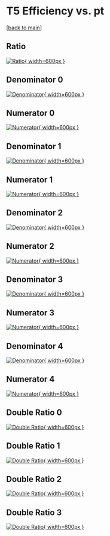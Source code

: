 # T5 Efficiency vs. pt

[[back to main](./)]



## Ratio

[![Ratio](../mtv/var/T5_xtr_0_-1_eff_pt.png){ width=600px }](../mtv/var/T5_xtr_0_-1_eff_pt.pdf)

## Denominator 0

[![Denominator](../mtv/den/T5_xtr_0_-1_eff_pt_den0.png){ width=600px }](../mtv/den/T5_xtr_0_-1_eff_pt_den0.pdf)

## Numerator 0

[![Numerator](../mtv/num/T5_xtr_0_-1_eff_pt_num0.png){ width=600px }](../mtv/num/T5_xtr_0_-1_eff_pt_num0.pdf)

## Denominator 1

[![Denominator](../mtv/den/T5_xtr_0_-1_eff_pt_den1.png){ width=600px }](../mtv/den/T5_xtr_0_-1_eff_pt_den1.pdf)

## Numerator 1

[![Numerator](../mtv/num/T5_xtr_0_-1_eff_pt_num1.png){ width=600px }](../mtv/num/T5_xtr_0_-1_eff_pt_num1.pdf)

## Denominator 2

[![Denominator](../mtv/den/T5_xtr_0_-1_eff_pt_den2.png){ width=600px }](../mtv/den/T5_xtr_0_-1_eff_pt_den2.pdf)

## Numerator 2

[![Numerator](../mtv/num/T5_xtr_0_-1_eff_pt_num2.png){ width=600px }](../mtv/num/T5_xtr_0_-1_eff_pt_num2.pdf)

## Denominator 3

[![Denominator](../mtv/den/T5_xtr_0_-1_eff_pt_den3.png){ width=600px }](../mtv/den/T5_xtr_0_-1_eff_pt_den3.pdf)

## Numerator 3

[![Numerator](../mtv/num/T5_xtr_0_-1_eff_pt_num3.png){ width=600px }](../mtv/num/T5_xtr_0_-1_eff_pt_num3.pdf)

## Denominator 4

[![Denominator](../mtv/den/T5_xtr_0_-1_eff_pt_den4.png){ width=600px }](../mtv/den/T5_xtr_0_-1_eff_pt_den4.pdf)

## Numerator 4

[![Numerator](../mtv/num/T5_xtr_0_-1_eff_pt_num4.png){ width=600px }](../mtv/num/T5_xtr_0_-1_eff_pt_num4.pdf)

## Double Ratio 0

[![Double Ratio](../mtv/ratio/T5_xtr_0_-1_eff_pt_ratio0.png){ width=600px }](../mtv/ratio/T5_xtr_0_-1_eff_pt_ratio0.pdf)

## Double Ratio 1

[![Double Ratio](../mtv/ratio/T5_xtr_0_-1_eff_pt_ratio1.png){ width=600px }](../mtv/ratio/T5_xtr_0_-1_eff_pt_ratio1.pdf)

## Double Ratio 2

[![Double Ratio](../mtv/ratio/T5_xtr_0_-1_eff_pt_ratio2.png){ width=600px }](../mtv/ratio/T5_xtr_0_-1_eff_pt_ratio2.pdf)

## Double Ratio 3

[![Double Ratio](../mtv/ratio/T5_xtr_0_-1_eff_pt_ratio3.png){ width=600px }](../mtv/ratio/T5_xtr_0_-1_eff_pt_ratio3.pdf)


